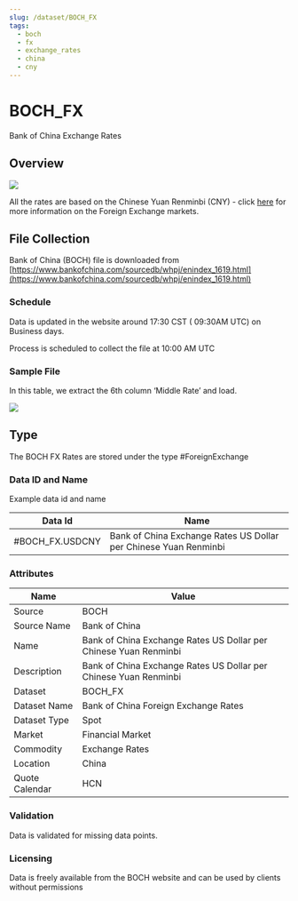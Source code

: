```yaml
---
slug: /dataset/BOCH_FX
tags:
  - boch
  - fx
  - exchange_rates
  - china
  - cny
---
```


BOCH_FX
============================================================

Bank of China Exchange Rates

## Overview

![](/img/data/boch.png)

All the rates are based on the Chinese Yuan Renminbi (CNY) - click [here](/docs/data/fx) for more information on the Foreign Exchange markets.

## File Collection

Bank of China (BOCH) file is downloaded from [https://www.bankofchina.com/sourcedb/whpj/enindex_1619.html](https://www.bankofchina.com/sourcedb/whpj/enindex_1619.html)

### Schedule

Data is updated in the website around 17:30 CST ( 09:30AM UTC) on Business days.

Process is scheduled to collect the file at 10:00 AM UTC

### Sample File

In this table, we extract the 6th column ‘Middle Rate’ and load.

![](/attachments/216367291/216367308.png)

## Type

The BOCH FX Rates are stored under the type #ForeignExchange

### Data ID and Name

Example data id and name

|Data Id|Name|
|-|-|
|#BOCH_FX.USDCNY|Bank of China Exchange Rates US Dollar per Chinese Yuan Renminbi|

### Attributes

|Name|Value|
|-|-|
|Source|BOCH|
|Source Name|Bank of China|
|Name|Bank of China Exchange Rates US Dollar per Chinese Yuan Renminbi|
|Description|Bank of China Exchange Rates US Dollar per Chinese Yuan Renminbi|
|Dataset|BOCH_FX|
|Dataset Name|Bank of China Foreign Exchange Rates|
|Dataset Type|Spot|
|Market|Financial Market|
|Commodity|Exchange Rates|
|Location|China|
|Quote Calendar|HCN|

### Validation

Data is validated for missing data points.

### Licensing

Data is freely available from the BOCH website and can be used by clients without permissions

